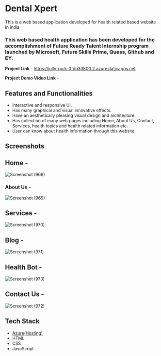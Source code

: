 #  Dental Xpert  

This is a web based application developed for health related based website in india

### This web based health application has been developed for the accomplishment of Future Ready Talent Internship program launched by Microsoft, Future Skills Prime, Quess, Github and EY.


**Project Link** - https://jolly-rock-0fdb33800.2.azurestaticapps.net

**Project Demo Video Link** -


## Features and Functionalities 

- Interactive and responsive UI.
- Has many graphical and visual innovative effects.
- Have an aesthetically pleasing visual design and architecture.
- Has collection of many web pages including Home, About Us, Contact, Services, health topics and health related information etc.
- User can know about health information through this website.

## Screenshots


## Home -
   ![Screenshot (968)](https://user-images.githubusercontent.com/118720453/212601502-fc45beec-a983-4234-8a2d-c49ffd5bc833.png)


### About Us -
![Screenshot (969)](https://user-images.githubusercontent.com/118720453/212601520-aebfdb0a-415d-4d2c-868c-c16a10db5d22.png)


## Services -

![Screenshot (970)](https://user-images.githubusercontent.com/118720453/212601534-546c49a6-3b57-4b7b-8a72-b03e1c52bfa8.png)


## Blog -

![Screenshot (971)](https://user-images.githubusercontent.com/118720453/212601545-f447cebb-f90f-480e-bc01-4fe5a3e266c9.png)


## Health Bot -

![Screenshot (973)](https://user-images.githubusercontent.com/118720453/212601565-f8deafbb-22bb-4fe4-9d26-41c5eabc4567.png)


## Contact Us -

![Screenshot (972)](https://user-images.githubusercontent.com/118720453/212601554-12b751ef-2377-4cb0-8446-ffe2166e7c78.png)


## Tech Stack 

- [Azure(Hosting)](https://azure.microsoft.com/en-in/features/azure-portal/)
- HTML
- CSS
- JavaScript
